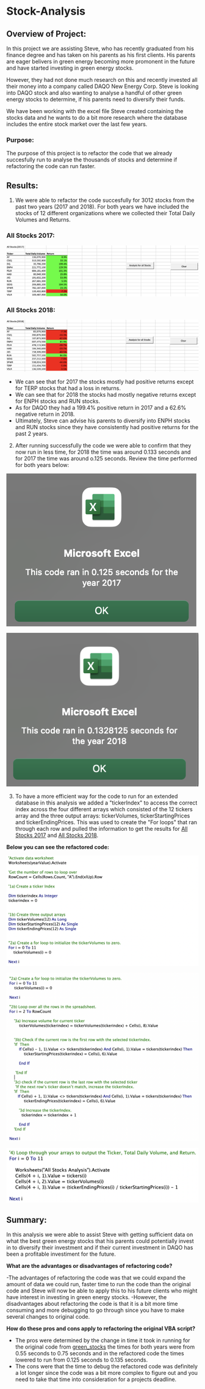 # Stock-Analysis

## Overview of Project: 
In this project we are assisting Steve, who has recently graduated from his finance degree and has taken on his parents as his first clients. His parents are eager belivers in green energy becoming more promonent in the future and have started investing in green energy stocks. 

However, they had not done much research on this and recently invested all their money into a company called DAQO New Energy Corp. Steve is looking into DAQO stock and also wanting to analyse a handful of other green energy stocks to determine, if his parents need to diversify their funds.

We have been working with the excel file Steve created containing the stocks data and he wants to do a bit more research where the database includes the entire stock market over the last few years. 

### Purpose:
The purpose of this project is to refactor the code that we already succesfully run to analyse the thousands of stocks and determine if refactoring the code can run faster. 

## Results:

1. We were able to refactor the code succesfully for 3012 stocks from the past two years (2017 and 2018). For both years we have included the stocks of 12 different organizations where we collected their Total Daily Volumes and Returns. 

### All Stocks 2017: 

![Stocks2017](https://github.com/Lesliec87/stock-analysis/blob/main/Resources%202/Stocks(2017).png)

### All Stocks 2018: 

![Stocks2018](https://github.com/Lesliec87/stock-analysis/blob/main/Resources%202/Stocks(2018).png)

- We can see that for 2017 the stocks mostly had positive returns except for TERP stocks that had a loss in returns. 
- We can see that for 2018 the stocks had mostly negative returns except for ENPH stocks and RUN stocks.
- As for DAQO they had a 199.4% positive return in 2017 and a 62.6% negative return in 2018. 
- Ultimately, Steve can advise his parents to diversify into ENPH stocks and RUN stocks since they have consistently had positive returns for the past 2 years. 

2. After running successfully the code we were able to confirm that they now run in less time, for 2018 the time was around 0.133 seconds and for 2017 the time was around o.125 seconds. Review the time performed for both years below: 

![time2017](https://github.com/Lesliec87/stock-analysis/blob/main/Resources%202/VBA_Challenge_2017.png)

![time2018](https://github.com/Lesliec87/stock-analysis/blob/main/Resources%202/VBA_Challenge_2018.png)

3. To have a more efficient way for the code to run for an extended database in this analysis we added a "tickerIndex" to access the correct index across the four different arrays which consisted of the 12 tickers array and the three output arrays: tickerVolumes, tickerStartingPrices and tickerEndingPrices. This was used to create the "For loops" that ran through each row and pulled the information to get the results for [All Stocks 2017](#All-Stocks-2017) and [All Stocks 2018](#All-Stocks-2018).

**Below you can see the refactored code:** 

![code1](https://github.com/Lesliec87/stock-analysis/blob/main/Resources%202/Code%201.png)

![code2](https://github.com/Lesliec87/stock-analysis/blob/main/Resources%202/Code%202.png)

![code3](https://github.com/Lesliec87/stock-analysis/blob/main/Resources%202/Code%203.png)


## Summary: 

In this analysis we were able to assist Steve with getting sufficient data on what the best green energy stocks that his parents could potentially invest in to diversify their investment and if their current investment in DAQO has been a profitable investiment for the future. 

**What are the advantages or disadvantages of refactoring code?**

-The advantages of refactoring the code was that we could expand the amount of data we could run, faster time to run the code than the original code and Steve  will now be able to apply this to his future clients who might have interest in investing in green energy stocks. 
-However, the disadvantages about refactoring the code is that it is a bit more time consuming and more debugging to go through since you have to make several changes to original code. 

**How do these pros and cons apply to refactoring the original VBA script?**

- The pros were determined by the change in time it took in running for the original code from [green_stocks](green_stocks.xlsm) the times for both years were from 0.55 seconds to 0.75 seconds and in the refactored code the times lowered to run from 0.125 seconds to 0.135 seconds. 
- The cons were that the time to debug the refactored code was definitely a lot longer since the code was a bit more complex to figure out and you need to take that time into consideration for a projects deadline.

